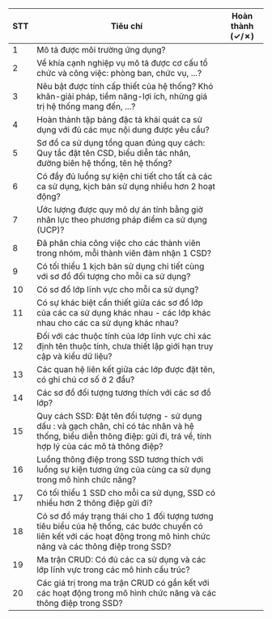 | STT | Tiêu chí                                                                                                   | Hoàn thành (✓/✗) |
|------|------------------------------------------------------------------------------------------------------------|------------------|
| 1    | Mô tả được môi trường ứng dụng?                                                                            |                  | [ ]
| 2    | Về khía cạnh nghiệp vụ mô tả được cơ cấu tổ chức và công việc: phòng ban, chức vụ, ...?                    |                  |
| 3    | Nêu bật được tính cấp thiết của hệ thống? Khó khăn-giải pháp, tiềm năng-lợi ích, những giá trị hệ thống mang đến, ...? |                  |
| 4    | Hoàn thành tập bảng đặc tả khái quát ca sử dụng với đủ các mục nội dung được yêu cầu?                      |                  |
| 5    | Sơ đồ ca sử dụng tổng quan đúng quy cách: Quy tắc đặt tên CSD, biểu diễn tác nhân, đường biên hệ thống, tên hệ thống? |                  |
| 6    | Có đầy đủ luồng sự kiện chi tiết cho tất cả các ca sử dụng, kịch bản sử dụng nhiều hơn 2 hoạt động?         |                  |
| 7    | Ước lượng được quy mô dự án tính bằng giờ nhân lực theo phương pháp điểm ca sử dụng (UCP)?                  |                  |
| 8    | Đã phân chia công việc cho các thành viên trong nhóm, mỗi thành viên đảm nhận 1 CSD?                       |                  |
| 9    | Có tối thiểu 1 kịch bản sử dụng chi tiết cùng với sơ đồ đối tượng cho mỗi ca sử dụng?                       |                  |
| 10   | Có sơ đồ lớp lĩnh vực cho mỗi ca sử dụng?                                                                  |                  |
| 11   | Có sự khác biệt cần thiết giữa các sơ đồ lớp của các ca sử dụng khác nhau - các lớp khác nhau cho các ca sử dụng khác nhau? |                  |
| 12   | Đối với các thuộc tính của lớp lĩnh vực chỉ xác định tên thuộc tính, chưa thiết lập giới hạn truy cập và kiểu dữ liệu? |                  |
| 13   | Các quan hệ liên kết giữa các lớp được đặt tên, có ghi chú cơ số ở 2 đầu?                                   |                  |
| 14   | Các sơ đồ đối tượng tương thích với các sơ đồ lớp?                                                         |                  |
| 15   | Quy cách SSD: Đặt tên đối tượng - sử dụng dấu : và gạch chân, chỉ có tác nhân và hệ thống, biểu diễn thông điệp: gửi đi, trả về, tính hợp lý của các mô tả thông điệp? |                  |
| 16   | Luồng thông điệp trong SSD tương thích với luồng sự kiện tương ứng của cùng ca sử dụng trong mô hình chức năng? |                  |
| 17   | Có tối thiểu 1 SSD cho mỗi ca sử dụng, SSD có nhiều hơn 2 thông điệp gửi đi?                                |                  |
| 18   | Có sơ đồ máy trạng thái cho 1 đối tượng tương tiêu biểu của hệ thống, các bước chuyển có liên kết với các hoạt động trong mô hình chức năng và các thông điệp trong SSD? |                  |
| 19   | Ma trận CRUD: Có đủ các ca sử dụng và các lớp lĩnh vực trong các mô hình cấu trúc?                         |                  |
| 20   | Các giá trị trong ma trận CRUD có gắn kết với các hoạt động trong mô hình chức năng và các thông điệp trong SSD? |                  |
